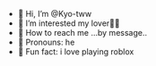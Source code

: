 - 👋 Hi, I’m @Kyo-tww
- 🥀 I’m interested my lover🫦💐
- 🪽 How to reach me ...by message..
- 🌹 Pronouns: he
- 💋 Fun fact: i love playing roblox

<!---
Kyo-tww/Kyo-tww is a ✨ special character created by me✨
--->
